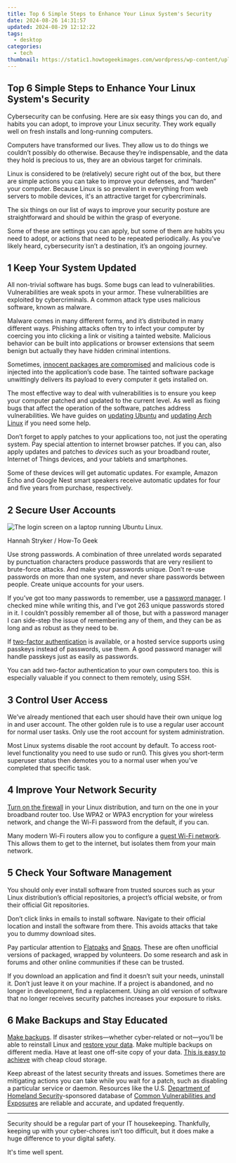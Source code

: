 ```yaml
---
title: Top 6 Simple Steps to Enhance Your Linux System's Security
date: 2024-08-26 14:31:57
updated: 2024-08-29 12:12:22
tags:
  - desktop
categories:
  - tech
thumbnail: https://static1.howtogeekimages.com/wordpress/wp-content/uploads/2024/08/illustration-of-a-laptop-with-several-penguins-looking-at-a-window-showing-a-shield-and-6-completed-steps.jpg
---
```


## Top 6 Simple Steps to Enhance Your Linux System's Security

Cybersecurity can be confusing. Here are six easy things you can do, and habits you can adopt, to improve your Linux security. They work equally well on fresh installs and long-running computers.

 Computers have transformed our lives. They allow us to do things we couldn’t possibly do otherwise. Because they’re indispensable, and the data they hold is precious to us, they are an obvious target for criminals.

 Linux is considered to be (relatively) secure right out of the box, but there are simple actions you can take to improve your defenses, and “harden” your computer. Because Linux is so prevalent in everything from web servers to mobile devices, it's an attractive target for cybercriminals.

 The six things on our list of ways to improve your security posture are straightforward and should be within the grasp of everyone.

 Some of these are settings you can apply, but some of them are habits you need to adopt, or actions that need to be repeated periodically. As you’ve likely heard, cybersecurity isn’t a destination, it’s an ongoing journey.

## 1  Keep Your System Updated 

 All non-trivial software has bugs. Some bugs can lead to vulnerabilities. Vulnerabilities are weak spots in your armor. These vulnerabilities are exploited by cybercriminals. A common attack type uses malicious software, known as malware.

 Malware comes in many different forms, and it’s distributed in many different ways. Phishing attacks often try to infect your computer by coercing you into clicking a link or visiting a tainted website. Malicious behavior can be built into applications or browser extensions that seem benign but actually they have hidden criminal intentions.

 Sometimes, [innocent packages are compromised](https://en.wikipedia.org/wiki/XZ%5FUtils%5Fbackdoor) and malicious code is injected into the application’s code base. The tainted software package unwittingly delivers its payload to every computer it gets installed on.

 The most effective way to deal with vulnerabilities is to ensure you keep your computer patched and updated to the current level. As well as fixing bugs that affect the operation of the software, patches address vulnerabilities. We have guides on [updating Ubuntu](https://facebook-clips.techidaily.com/in-2024-innovative-copywriting-routines-adopting-three-key-approaches-to-fb-advertising/) and [updating Arch Linux](https://fox-access.techidaily.com/expert-picks-11-easy-waterproof-kids-camcorders-for-vlogging/) if you need some help.

 Don’t forget to apply patches to your applications too, not just the operating system. Pay special attention to internet browser patches. If you can, also apply updates and patches to _devices_ such as your broadband router, Internet of Things devices, and your tablets and smartphones.

 Some of these devices will get automatic updates. For example, Amazon Echo and Google Nest smart speakers receive automatic updates for four and five years from purchase, respectively.

## 2  Secure User Accounts 

![The login screen on a laptop running Ubuntu Linux.](https://static1.howtogeekimages.com/wordpress/wp-content/uploads/2023/11/52848723811_08b4c56473_o.jpg) 

Hannah Stryker / How-To Geek  
  
 Use strong passwords. A combination of three unrelated words separated by punctuation characters produce passwords that are very resilient to brute-force attacks. And make your passwords unique. Don’t re-use passwords on more than one system, and never share passwords between people. Create unique accounts for your users.

 If you’ve got too many passwords to remember, use a [password manager](https://facebook-video-content.techidaily.com/updated-how-to-create-facebook-video-ads-with-free-video-creation-kit-for-2024/). I checked mine while writing this, and I’ve got 263 unique passwords stored in it. I couldn’t possibly remember all of those, but with a password manager I can side-step the issue of remembering any of them, and they can be as long and as robust as they need to be.

 If [two-factor authentication](https://fox-helps.techidaily.com/updated-in-2024-essential-breakdown-for-wm6-setup/) is available, or a hosted service supports using passkeys instead of passwords, use them. A good password manager will handle passkeys just as easily as passwords.

 You can add two-factor authentication to your own computers too. this is especially valuable if you connect to them remotely, using SSH.

## 3  Control User Access 

 We’ve already mentioned that each user should have their own unique log in and user account. The other golden rule is to use a regular user account for normal user tasks. Only use the root account for system administration.

 Most Linux systems disable the root account by default. To access root-level functionality you need to use sudo or run0\. This gives you short-term superuser status then demotes you to a normal user when you’ve completed that specific task.

## 4  Improve Your Network Security 

[Turn on the firewall](https://extra-support.techidaily.com/new-mastering-video-playback-rate-adjustments-in-snapchat/) in your Linux distribution, and turn on the one in your broadband router too. Use WPA2 or WPA3 encryption for your wireless network, and change the Wi-Fi password from the default, if you can.

 Many modern Wi-Fi routers allow you to configure a [guest Wi-Fi network](https://unlock-android.techidaily.com/in-2024-can-i-bypass-a-forgotten-phone-password-of-itel-p55-by-drfone-android/). This allows them to get to the internet, but isolates them from your main network.

## 5  Check Your Software Management 

 You should only ever install software from trusted sources such as your Linux distribution’s official repositories, a project’s official website, or from their official Git repositories.

 Don’t click links in emails to install software. Navigate to their official location and install the software from there. This avoids attacks that take you to dummy download sites.

 Pay particular attention to [Flatpaks](https://extra-support.techidaily.com/in-2024-marvelous-monitors-top-10-macbooks-with-4k-resolution/) and [Snaps](https://some-guidance.techidaily.com/in-2024-top-10-innovative-mobile-layering-apps-for-android-and-iphone/). These are often unofficial versions of packaged, wrapped by volunteers. Do some research and ask in forums and other online communities if these can be trusted.

 If you download an application and find it doesn’t suit your needs, uninstall it. Don’t just leave it on your machine. If a project is abandoned, and no longer in development, find a replacement. Using an old version of software that no longer receives security patches increases your exposure to risks.

## 6  Make Backups and Stay Educated 

[Make backups](https://blog-min.techidaily.com/how-to-downgrade-iphone-6-plus-without-data-loss-drfone-by-drfone-ios-system-repair-ios-system-repair/). If disaster strikes—whether cyber-related or not—you’ll be able to reinstall Linux and [restore your data](https://phone-solutions.techidaily.com/4-ways-to-extract-data-from-corrupt-excel-2010-file-by-stellar-guide/). Make multiple backups on different media. Have at least one off-site copy of your data. [This is easy to achieve](https://extra-tips.techidaily.com/crafting-flawless-subtitles-with-precision-and-tips/) with cheap cloud storage.

 Keep abreast of the latest security threats and issues. Sometimes there are mitigating actions you can take while you wait for a patch, such as disabling a particular service or daemon. Resources like the U.S. [Department of Homeland Security](https://www.dhs.gov/)\-sponsored database of [Common Vulnerabilities and Exposures](https://www.cve.org/) are reliable and accurate, and updated frequently.

---

 Security should be a regular part of your IT housekeeping. Thankfully, keeping up with your cyber-chores isn’t too difficult, but it does make a huge difference to your digital safety.

 It's time well spent.

<ins class="adsbygoogle"
     style="display:block"
     data-ad-format="autorelaxed"
     data-ad-client="ca-pub-7571918770474297"
     data-ad-slot="1223367746"></ins>



<ins class="adsbygoogle"
     style="display:block"
     data-ad-client="ca-pub-7571918770474297"
     data-ad-slot="8358498916"
     data-ad-format="auto"
     data-full-width-responsive="true"></ins>
